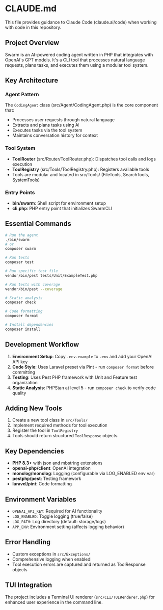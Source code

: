 # CLAUDE.md

This file provides guidance to Claude Code (claude.ai/code) when working with code in this repository.

## Project Overview

Swarm is an AI-powered coding agent written in PHP that integrates with OpenAI's GPT models. It's a CLI tool that processes natural language requests, plans tasks, and executes them using a modular tool system.

## Key Architecture

### Agent Pattern
The `CodingAgent` class (src/Agent/CodingAgent.php) is the core component that:
- Processes user requests through natural language
- Extracts and plans tasks using AI
- Executes tasks via the tool system
- Maintains conversation history for context

### Tool System
- **ToolRouter** (src/Router/ToolRouter.php): Dispatches tool calls and logs execution
- **ToolRegistry** (src/Tools/ToolRegistry.php): Registers available tools
- Tools are modular and located in src/Tools/ (FileTools, SearchTools, SystemTools)

### Entry Points
- **bin/swarm**: Shell script for environment setup
- **cli.php**: PHP entry point that initializes SwarmCLI

## Essential Commands

```bash
# Run the agent
./bin/swarm
# or
composer swarm

# Run tests
composer test

# Run specific test file
vendor/bin/pest tests/Unit/ExampleTest.php

# Run tests with coverage
vendor/bin/pest --coverage

# Static analysis
composer check

# Code formatting
composer format

# Install dependencies
composer install
```

## Development Workflow

1. **Environment Setup**: Copy `.env.example` to `.env` and add your OpenAI API key
2. **Code Style**: Uses Laravel preset via Pint - run `composer format` before committing
3. **Testing**: Uses Pest PHP framework with Unit and Feature test organization
4. **Static Analysis**: PHPStan at level 5 - run `composer check` to verify code quality

## Adding New Tools

1. Create a new tool class in `src/Tools/`
2. Implement required methods for tool execution
3. Register the tool in `ToolRegistry`
4. Tools should return structured `ToolResponse` objects

## Key Dependencies

- **PHP 8.3+** with json and mbstring extensions
- **openai-php/client**: OpenAI integration
- **monolog/monolog**: Logging (configurable via LOG_ENABLED env var)
- **pestphp/pest**: Testing framework
- **laravel/pint**: Code formatting

## Environment Variables

- `OPENAI_API_KEY`: Required for AI functionality
- `LOG_ENABLED`: Toggle logging (true/false)
- `LOG_PATH`: Log directory (default: storage/logs)
- `APP_ENV`: Environment setting (affects logging behavior)

## Error Handling

- Custom exceptions in `src/Exceptions/`
- Comprehensive logging when enabled
- Tool execution errors are captured and returned as ToolResponse objects

## TUI Integration

The project includes a Terminal UI renderer (`src/CLI/TUIRenderer.php`) for enhanced user experience in the command line.